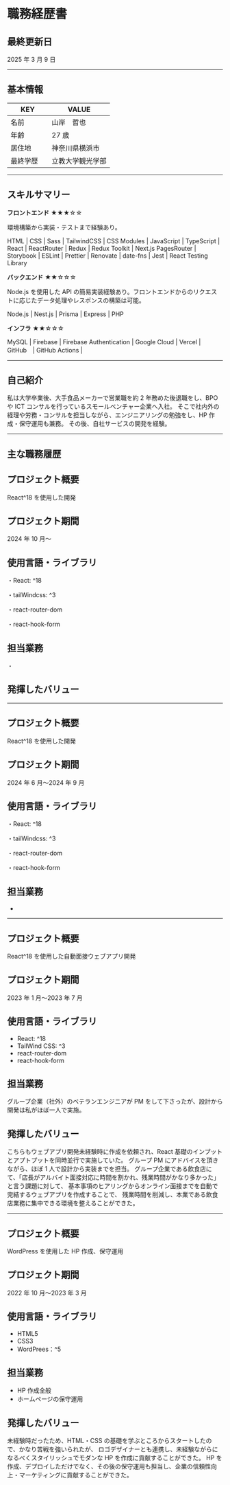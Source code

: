 # 職務経歴書

## 最終更新日

2025 年 3 月 9 日

---

## 基本情報

| KEY        | VALUE            |
| ---------- | ---------------- |
| 名前       | 山岸　哲也       |
| 年齢       | 27 歳            |
| 居住地     | 神奈川県横浜市   |
| 最終学歴　 | 立教大学観光学部 |

---

## スキルサマリー

**フロントエンド** ★★★☆☆

環境構築から実装・テストまで経験あり。

HTML | CSS | Sass | TailwindCSS | CSS Modules | JavaScript | TypeScript | React | ReactRouter | Redux | Redux Toolkit | Next.js PagesRouter | Storybook | ESLint | Prettier | Renovate | date-fns | Jest | React Testing Library

**バックエンド** ★★☆☆☆

Node.js を使用した API の簡易実装経験あり。フロントエンドからのリクエストに応じたデータ処理やレスポンスの構築は可能。

Node.js | Nest.js | Prisma | Express | PHP

**インフラ** ★★☆☆☆

MySQL | Firebase | Firebase Authentication | Google Cloud | Vercel |  GitHub　| GitHub Actions |

---

## 自己紹介

私は大学卒業後、大手食品メーカーで営業職を約 2 年務めた後退職をし、BPO や ICT コンサルを行っているスモールベンチャー企業へ入社。
そこで社内外の経理や労務・コンサルを担当しながら、エンジニアリングの勉強をし、HP 作成・保守運用も兼務。
その後、自社サービスの開発を経験。

---

## 主な職務履歴

## プロジェクト概要

React^18 を使用した開発

## プロジェクト期間

2024 年 10 月〜

## 使用言語・ライブラリ

・React: ^18

・tailWindcss: ^3

・react-router-dom

・react-hook-form

## 担当業務

・


## 発揮したバリュー



---

## プロジェクト概要

React^18 を使用した開発

## プロジェクト期間

2024 年 6 月〜2024 年 9 月

## 使用言語・ライブラリ

・React: ^18

・tailWindcss: ^3

・react-router-dom

・react-hook-form

## 担当業務

- 

---

## プロジェクト概要

React^18 を使用した自動面接ウェブアプリ開発

## プロジェクト期間

2023 年 1 月〜2023 年 7 月

## 使用言語・ライブラリ

- React: ^18
- TailWind CSS: ^3
- react-router-dom
- react-hook-form

## 担当業務

グループ企業（社外）のベテランエンジニアが PM をして下さったが、設計から開発は私がほぼ一人で実施。

## 発揮したバリュー

こちらもウェブアプリ開発未経験時に作成を依頼され、React 基礎のインプットとアプトプットを同時並行で実施していた。
グループ PM にアドバイスを頂きながら、ほぼ 1 人で設計から実装までを担当。
グループ企業である飲食店にて、「店長がアルバイト面接対応に時間を割かれ、残業時間がかなり多かった」と言う課題に対して、
基本事項のヒアリングからオンライン面接までを自動で完結するウェブアプリを作成することで、
残業時間を削減し、本業である飲食店業務に集中できる環境を整えることができた。

---

## プロジェクト概要

WordPress を使用した HP 作成、保守運用

## プロジェクト期間

2022 年 10 月〜2023 年 3 月

## 使用言語・ライブラリ

- HTML5
- CSS3
- WordPrees：^5

## 担当業務

- HP 作成全般
- ホームページの保守運用

## 発揮したバリュー

未経験時だったため、HTML・CSS の基礎を学ぶところからスタートしたので、かなり苦戦を強いられたが、
ロゴデザイナーとも連携し、未経験ながらになるべくスタイリッシュでモダンな HP を作成に貢献することができた。
HP を作成、デプロイしただけでなく、その後の保守運用も担当し、企業の信頼性向上・マーケティングに貢献することができた。




